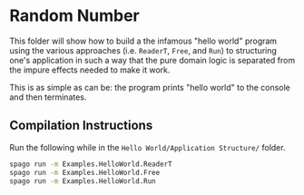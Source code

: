 # Random Number

This folder will show how to build a the infamous "hello world" program using the various approaches (i.e. `ReaderT`, `Free`, and `Run`) to structuring one's application in such a way that the pure domain logic is separated from the impure effects needed to make it work.

This is as simple as can be: the program prints "hello world" to the console and then terminates.

## Compilation Instructions

Run the following while in the `Hello World/Application Structure/` folder.

```bash
spago run -m Examples.HelloWorld.ReaderT
spago run -m Examples.HelloWorld.Free
spago run -m Examples.HelloWorld.Run
```
